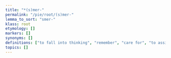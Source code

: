 ```yaml
---
title: "*(s)mer-"
permalink: "/pie/root/(s)mer-"
lemma_to_sort: "smer-"
klass: root
etymology: []
markers: []
synonyms: []
definitions: ["to fall into thinking", "remember", "care for", "to assign", "allot"]
topics: []
---
```

